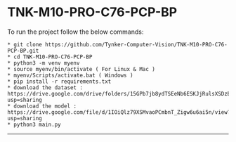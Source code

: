 # TNK-M10-PRO-C76-PCP-BP

To run the project follow the below commands:

```
* git clone https://github.com/Tynker-Computer-Vision/TNK-M10-PRO-C76-PCP-BP.git
* cd TNK-M10-PRO-C76-PCP-BP
* python3 -m venv myenv
* source myenv/bin/activate ( For Linux & Mac )
* myenv/Scripts/activate.bat ( Windows )
* pip install -r requirements.txt
* download the dataset : https://drive.google.com/drive/folders/15GPb7jb8ydTSEeNb6ESKJjRulsXSDzEY?usp=sharing
* download the model : https://drive.google.com/file/d/1IOiQlz79XSMvaoPCmbnT_Zigw6u6ai5n/view?usp=sharing
* python3 main.py
```

---

